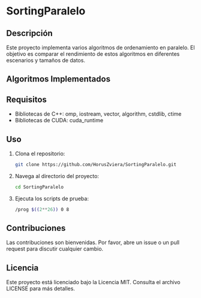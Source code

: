 # SortingParalelo

## Descripción

Este proyecto implementa varios algoritmos de ordenamiento en paralelo. El objetivo es comparar el rendimiento de estos algoritmos en diferentes escenarios y tamaños de datos.

## Algoritmos Implementados



## Requisitos

- Bibliotecas de C++: omp, iostream, vector, algorithm, cstdlib, ctime
- Bibliotecas de CUDA: cuda_runtime

## Uso

1. Clona el repositorio:
    ```bash
    git clone https://github.com/HorusZviera/SortingParalelo.git
    ```
2. Navega al directorio del proyecto:
    ```bash
    cd SortingParalelo
    ```
3. Ejecuta los scripts de prueba:
    ```bash
    /prog $((2**26)) 0 8
    ```

## Contribuciones

Las contribuciones son bienvenidas. Por favor, abre un issue o un pull request para discutir cualquier cambio.

## Licencia

Este proyecto está licenciado bajo la Licencia MIT. Consulta el archivo LICENSE para más detalles.